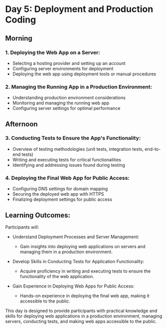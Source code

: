 # Day 5: Deployment and Production Coding

## Morning

### 1. Deploying the Web App on a Server:

- Selecting a hosting provider and setting up an account
- Configuring server environments for deployment
- Deploying the web app using deployment tools or manual procedures

### 2. Managing the Running App in a Production Environment:

- Understanding production environment considerations
- Monitoring and managing the running web app
- Configuring server settings for optimal performance

## Afternoon

### 3. Conducting Tests to Ensure the App's Functionality:

- Overview of testing methodologies (unit tests, integration tests, end-to-end tests)
- Writing and executing tests for critical functionalities
- Identifying and addressing issues found during testing

### 4. Deploying the Final Web App for Public Access:

- Configuring DNS settings for domain mapping
- Securing the deployed web app with HTTPS
- Finalizing deployment settings for public access

## Learning Outcomes:

Participants will:

- Understand Deployment Processes and Server Management:
  - Gain insights into deploying web applications on servers and managing them in a production environment.

- Develop Skills in Conducting Tests for Application Functionality:
  - Acquire proficiency in writing and executing tests to ensure the functionality of the web application.

- Gain Experience in Deploying Web Apps for Public Access:
  - Hands-on experience in deploying the final web app, making it accessible to the public.

This day is designed to provide participants with practical knowledge and skills for deploying web applications in a production environment, managing servers, conducting tests, and making web apps accessible to the public.
